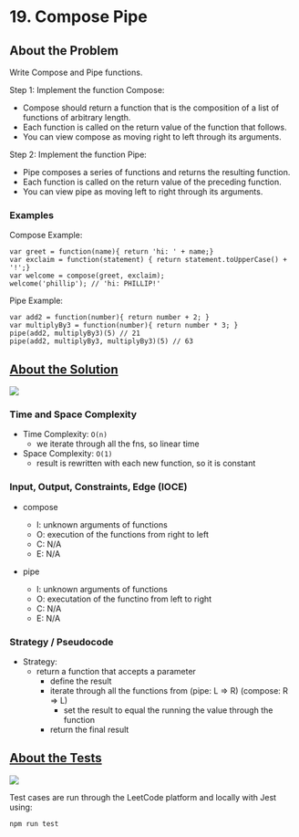 # 19. Compose Pipe

## About the Problem

Write Compose and Pipe functions.

Step 1: Implement the function Compose:

 - Compose should return a function that is the composition of a list of functions of arbitrary length.
 - Each function is called on the return value of the function that follows.
 - You can view compose as moving right to left through its arguments.

Step 2: Implement the function Pipe:

 - Pipe composes a series of functions and returns the resulting function.
 - Each function is called on the return value of the preceding function.
 - You can view pipe as moving left to right through its arguments.


### Examples

Compose Example:
```
var greet = function(name){ return 'hi: ' + name;}
var exclaim = function(statement) { return statement.toUpperCase() + '!';}
var welcome = compose(greet, exclaim);
welcome('phillip'); // 'hi: PHILLIP!'
```

Pipe Example:
```
var add2 = function(number){ return number + 2; }
var multiplyBy3 = function(number){ return number * 3; }
pipe(add2, multiplyBy3)(5) // 21
pipe(add2, multiplyBy3, multiplyBy3)(5) // 63
```

## <a href='./composePipe.js'>About the Solution</a>

<img src='https://img.shields.io/badge/JavaScript-F7DF1E.svg?style=for-the-badge&logo=JavaScript&logoColor=black' />

### Time and Space Complexity
  - Time Complexity: `O(n)`
    - we iterate through all the fns, so linear time
  - Space Complexity: `O(1)`
    - result is rewritten with each new function, so it is constant

### Input, Output, Constraints, Edge (IOCE)

- compose
  - I: unknown arguments of functions
  - O: execution of the functions from right to left
  - C: N/A
  - E: N/A

- pipe
  - I: unknown arguments of functions
  - O: executation of the functino from left to right
  - C: N/A
  - E: N/A

### Strategy / Pseudocode
- Strategy:
  - return a function that accepts a parameter
    - define the result
    - iterate through all the functions from (pipe: L => R) (compose: R => L)
      - set the result to equal the running the value through the function
    - return the final result

## <a href='./composePipe.test.js'>About the Tests</a>

<img src='https://img.shields.io/badge/Jest-C21325.svg?style=for-the-badge&logo=Jest&logoColor=white' />

Test cases are run through the LeetCode platform and locally with Jest using:
```
npm run test
```